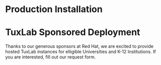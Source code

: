 # Production Installation

<div class="note">
  <h1> TuxLab Sponsored Deployment </h1>

  Thanks to our generous sponsors at Red Hat, we are excited to
  provide hosted TuxLab instances for elligible Universities and
  K-12 Institutions.  If you are interested, fill out our request
  form.
</div>

